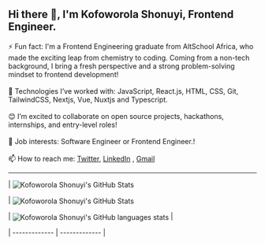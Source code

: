 ## Hi there 👋, I'm Kofoworola Shonuyi, Frontend Engineer.



⚡ Fun fact:  I'm a Frontend Engineering graduate from AltSchool Africa, who made the exciting leap from chemistry to coding. Coming from a non-tech background, I bring a fresh 
              perspective and a strong problem-solving mindset to frontend development!<br/><br/>
🌱 Technologies I’ve worked with: JavaScript, React.js, HTML, CSS, Git, TailwindCSS, Nextjs, Vue, Nuxtjs and Typescript.<br/><br/>
😊 I’m excited to collaborate on open source projects, hackathons, internships, and entry-level roles!<br/><br/>
💼 Job interests: Software Engineer or Frontend Engineer.!<br/><br/>
📫 How to reach me:  [Twitter](https://twitter.com/yourusername),  [LinkedIn](http://linkedin.com/in/kofoworola-shonuyi-647835220) ,  [Gmail](skofoworola3@gmail.com)

<hr/>

| <img align="center" src="https://github-readme-stats.vercel.app/api?username=Rolalove&show_icons=true&include_all_commits=true&hide_border=true" alt="Kofoworola Shonuyi's GitHub Stats" />

| <img align="center" src="github-readme-stats-2bvyl07q5-kofoworola-shonuyis-projects.vercel.app?username=Rolalove&show_icons=true&include_all_commits=true&hide_border=true" alt="Kofoworola Shonuyi's GitHub Stats" />

| <img align="center" src="https://github-readme-stats.vercel.app/api/top-langs/?username=Rolalove&langs_count=8&layout=compact&hide_border=true" alt="Kofoworola Shonuyi's GitHub languages stats" /> |

| ------------- | ------------- |




